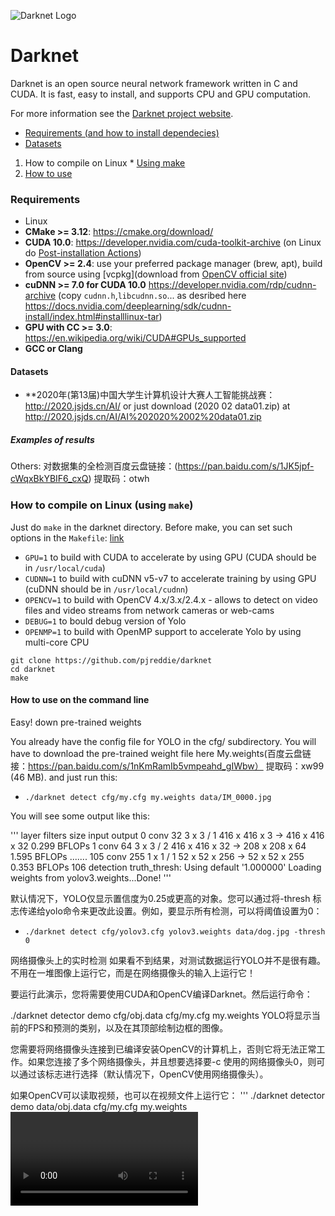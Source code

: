 ![Darknet Logo](http://pjreddie.com/media/files/darknet-black-small.png)

# Darknet #
Darknet is an open source neural network framework written in C and CUDA. It is fast, easy to install, and supports CPU and GPU computation.

For more information see the [Darknet project website](http://pjreddie.com/darknet).

* [Requirements (and how to install dependecies)](#requirements)
* [Datasets](#datasets)

1.  How to compile on Linux * [Using make](#how-to-compile-on-linux-using-make)
2.  [How to use](#how-to-use-on-the-command-line)

### Requirements

* Linux
* **CMake >= 3.12**: https://cmake.org/download/
* **CUDA 10.0**: https://developer.nvidia.com/cuda-toolkit-archive (on Linux do [Post-installation Actions](https://docs.nvidia.com/cuda/cuda-installation-guide-linux/index.html#post-installation-actions))
* **OpenCV >= 2.4**: use your preferred package manager (brew, apt), build from source using [vcpkg](download from [OpenCV official site](https://opencv.org/releases.html))
* **cuDNN >= 7.0 for CUDA 10.0** https://developer.nvidia.com/rdp/cudnn-archive (copy `cudnn.h`,`libcudnn.so`... as desribed here https://docs.nvidia.com/deeplearning/sdk/cudnn-install/index.html#installlinux-tar)
* **GPU with CC >= 3.0**: https://en.wikipedia.org/wiki/CUDA#GPUs_supported
* **GCC or Clang**

#### Datasets
* **2020年(第13届)中国大学生计算机设计大赛人工智能挑战赛：http://2020.jsjds.cn/AI/
 or just download (2020 02 data01.zip) at http://2020.jsjds.cn/AI/AI%202020%2002%20data01.zip

##### Examples of results

Others: 对数据集的全检测百度云盘链接：(https://pan.baidu.com/s/1JK5jpf-cWqxBkYBIF6_cxQ) 提取码：otwh

### How to compile on Linux (using `make`)

Just do `make` in the darknet directory.
Before make, you can set such options in the `Makefile`: [link](https://github.com/Jefflier/darknet/blob/master/Makefile#L1)

* `GPU=1` to build with CUDA to accelerate by using GPU (CUDA should be in `/usr/local/cuda`)
* `CUDNN=1` to build with cuDNN v5-v7 to accelerate training by using GPU (cuDNN should be in `/usr/local/cudnn`)
* `OPENCV=1` to build with OpenCV 4.x/3.x/2.4.x - allows to detect on video files and video streams from network cameras or web-cams
* `DEBUG=1` to bould debug version of Yolo
* `OPENMP=1` to build with OpenMP support to accelerate Yolo by using multi-core CPU

```
git clone https://github.com/pjreddie/darknet
cd darknet
make
```

#### How to use on the command line
Easy!
down pre-trained weights 

You already have the config file for YOLO in the cfg/ subdirectory. You will have to download the pre-trained weight file here My.weights(百度云盘链接：https://pan.baidu.com/s/1nKmRamIb5vmpeahd_gIWbw）  提取码：xw99 (46 MB). and just run this:

* `./darknet detect cfg/my.cfg my.weights data/IM_0000.jpg`

You will see some output like this:

'''
layer     filters    size              input                output
    0 conv     32  3 x 3 / 1   416 x 416 x   3   ->   416 x 416 x  32  0.299 BFLOPs
    1 conv     64  3 x 3 / 2   416 x 416 x  32   ->   208 x 208 x  64  1.595 BFLOPs
    .......
  105 conv    255  1 x 1 / 1    52 x  52 x 256   ->    52 x  52 x 255  0.353 BFLOPs
  106 detection
truth_thresh: Using default '1.000000'
Loading weights from yolov3.weights...Done!
'''

默认情况下，YOLO仅显示置信度为0.25或更高的对象。您可以通过将-thresh <val>标志传递给yolo命令来更改此设置。例如，要显示所有检测，可以将阈值设置为0：
* `./darknet detect cfg/yolov3.cfg yolov3.weights data/dog.jpg -thresh 0`

网络摄像头上的实时检测
如果看不到结果，对测试数据运行YOLO并不是很有趣。不用在一堆图像上运行它，而是在网络摄像头的输入上运行它！

要运行此演示，您将需要使用CUDA和OpenCV编译Darknet。然后运行命令：

./darknet detector demo cfg/obj.data cfg/my.cfg my.weights
YOLO将显示当前的FPS和预测的类别，以及在其顶部绘制边框的图像。

您需要将网络摄像头连接到已编译安装OpenCV的计算机上，否则它将无法正常工作。如果您连接了多个网络摄像头，并且想要选择要-c <num>使用的网络摄像头0，则可以通过该标志进行选择（默认情况下，OpenCV使用网络摄像头）。

如果OpenCV可以读取视频，也可以在视频文件上运行它：
'''
./darknet detector demo data/obj.data cfg/my.cfg my.weights <video file>
 '''
这就是我们制作上面的视频的方式。
